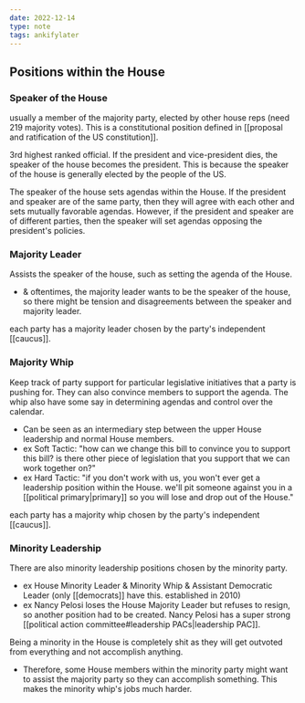 ```yaml
---
date: 2022-12-14
type: note
tags: ankifylater
---
```


## Positions within the House

### Speaker of the House
usually a member of the majority party, elected by other house reps (need 219 majority votes). This is a constitutional position defined in [[proposal and ratification of the US constitution]].

3rd highest ranked official. If the president and vice-president dies, the speaker of the house becomes the president. This is because the speaker of the house is generally elected by the people of the US.

The speaker of the house sets agendas within the House. If the president and speaker are of the same party, then they will agree with each other and sets mutually favorable agendas. However, if the president and speaker are of different parties, then the speaker will set agendas opposing the president's policies.

### Majority Leader
Assists the speaker of the house, such as setting the agenda of the House.
- & oftentimes, the majority leader wants to be the speaker of the house, so there might be tension and disagreements between the speaker and majority leader.

each party has a majority leader chosen by the party's independent [[caucus]].

### Majority Whip
Keep track of party support for particular legislative initiatives that a party is pushing for. They can also convince members to support the agenda. The whip also have some say in determining agendas and control over the calendar.
- Can be seen as an intermediary step between the upper House leadership and normal House members.
- ex Soft Tactic: "how can we change this bill to convince you to support this bill? is there other piece of legislation that you support that we can work together on?"
- ex Hard Tactic: "if you don't work with us, you won't ever get a leadership position within the House. we'll pit someone against you in a [[political primary|primary]] so you will lose and drop out of the House."

each party has a majority whip chosen by the party's independent [[caucus]].

### Minority Leadership
There are also minority leadership positions chosen by the minority party.
- ex House Minority Leader & Minority Whip & Assistant Democratic Leader (only [[democrats]] have this. established in 2010)
- ex Nancy Pelosi loses the House Majority Leader but refuses to resign, so another position had to be created. Nancy Pelosi has a super strong [[political action committee#leadership PACs|leadership PAC]].

Being a minority in the House is completely shit as they will get outvoted from everything and not accomplish anything.
- Therefore, some House members within the minority party might want to assist the majority party so they can accomplish something. This makes the minority whip's jobs much harder.
